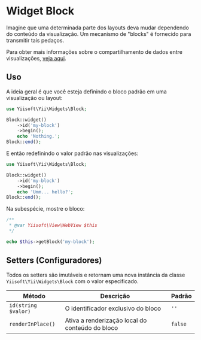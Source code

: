 # Widget Block

Imagine que uma determinada parte dos layouts deva mudar dependendo do conteúdo da visualização.
Um mecanismo de "blocks" é fornecido para transmitir tais pedaços.

Para obter mais informações sobre o compartilhamento de dados entre visualizações,
[veja aqui](https://github.com/yiisoft/view/blob/master/docs/basic-functionality.md#sharing-data-among-views).

## Uso

A ideia geral é que você esteja definindo o bloco padrão em uma visualização ou layout:

```php
use Yiisoft\Yii\Widgets\Block;

Block::widget()
    ->id('my-block')
    ->begin();
    echo 'Nothing.';
Block::end();
```

E então redefinindo o valor padrão nas visualizações:

```php
use Yiisoft\Yii\Widgets\Block;

Block::widget()
    ->id('my-block')
    ->begin();
    echo 'Umm... hello?';
Block::end();
```

Na subespécie, mostre o bloco:

```php
/**
 * @var Yiisoft\View\WebView $this
 */

echo $this->getBlock('my-block');
```

## Setters (Configuradores)

Todos os setters são imutáveis e retornam uma nova instância da classe `Yiisoft\Yii\Widgets\Block` com o valor especificado.

Método | Descrição | Padrão
-------|-------------|---------
`id(string $valor)` | O identificador exclusivo do bloco | `''`
`renderInPlace()` | Ativa a renderização local do conteúdo do bloco | `false`
